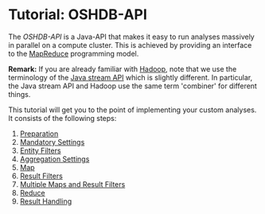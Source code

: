 # Tutorial: OSHDB-API

The _OSHDB-API_ is a Java-API that makes it easy to run analyses
massively in parallel on a compute cluster. This is achieved by
providing an interface to the
[MapReduce](https://en.wikipedia.org/wiki/MapReduce)
programming model.

**Remark:** If you are already familiar with
[Hadoop](https://en.wikipedia.org/wiki/Apache_Hadoop),
note that we use the terminology of the
[Java stream API](https://docs.oracle.com/javase/8/docs/api/java/util/stream/package-summary.html)
which is slightly different. In particular, the Java stream API and
Hadoop use the same term 'combiner' for different things.

This tutorial will get you to the point of implementing your custom
analyses. It consists of the following steps:

1. [Preparation](preparation.md)
1. [Mandatory Settings](mandatory-settings.md)
1. [Entity Filters](entity-filters.md)
1. [Aggregation Settings](aggregation-settings.md)
1. [Map](map.md)
1. [Result Filters](result-filters.md)
1. [Multiple Maps and Result Filters](multiple-maps-and-filters.md)
1. [Reduce](reduce.md)
1. [Result Handling](result-handling.md)

